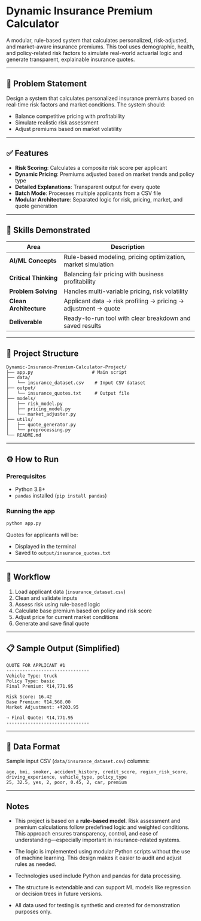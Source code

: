 # Dynamic Insurance Premium Calculator

A modular, rule-based system that calculates personalized, risk-adjusted, and market-aware insurance premiums. This tool uses demographic, health, and policy-related risk factors to simulate real-world actuarial logic and generate transparent, explainable insurance quotes.

---

## 📌 Problem Statement

Design a system that calculates personalized insurance premiums based on real-time risk factors and market conditions. The system should:

- Balance competitive pricing with profitability
- Simulate realistic risk assessment
- Adjust premiums based on market volatility

---

## ✅ Features

- **Risk Scoring**: Calculates a composite risk score per applicant  
- **Dynamic Pricing**: Premiums adjusted based on market trends and policy type  
- **Detailed Explanations**: Transparent output for every quote  
- **Batch Mode**: Processes multiple applicants from a CSV file  
- **Modular Architecture**: Separated logic for risk, pricing, market, and quote generation

---

## 🧠 Skills Demonstrated

| Area | Description |
|------|-------------|
| **AI/ML Concepts** | Rule-based modeling, pricing optimization, market simulation |
| **Critical Thinking** | Balancing fair pricing with business profitability |
| **Problem Solving** | Handles multi-variable pricing, risk volatility |
| **Clean Architecture** | Applicant data → risk profiling → pricing → adjustment → quote |
| **Deliverable** | Ready-to-run tool with clear breakdown and saved results |

---

## 📂 Project Structure

```
Dynamic-Insurance-Premium-Calculator-Project/
├── app.py                      # Main script
├── data/
│   └── insurance_dataset.csv    # Input CSV dataset
├── output/
│   └── insurance_quotes.txt     # Output file
├── models/
│   ├── risk_model.py
│   ├── pricing_model.py
│   └── market_adjuster.py
├── utils/
│   ├── quote_generator.py
│   └── preprocessing.py
└── README.md
```

---

## ⚙️ How to Run

### Prerequisites

- Python 3.8+
- `pandas` installed (`pip install pandas`)

### Running the app

```bash
python app.py
```

Quotes for applicants will be:
- Displayed in the terminal
- Saved to `output/insurance_quotes.txt`

---

## 🔄 Workflow

1. Load applicant data (`insurance_dataset.csv`)
2. Clean and validate inputs
3. Assess risk using rule-based logic
4. Calculate base premium based on policy and risk score
5. Adjust price for current market conditions
6. Generate and save final quote

---

## 📋 Sample Output (Simplified)

```
QUOTE FOR APPLICANT #1
-------------------------------
Vehicle Type: truck
Policy Type: basic
Final Premium: ₹14,771.95

Risk Score: 16.42
Base Premium: ₹14,568.00
Market Adjustment: +₹203.95

→ Final Quote: ₹14,771.95
-------------------------------
```

---

## 📁 Data Format

Sample input CSV (`data/insurance_dataset.csv`) columns:

```csv
age, bmi, smoker, accident_history, credit_score, region_risk_score, driving_experience, vehicle_type, policy_type
25, 32.5, yes, 2, poor, 0.45, 2, car, premium
```

---

## Notes

- This project is based on a **rule-based model**. Risk assessment and premium calculations follow predefined logic and weighted conditions. This approach ensures transparency, control, and ease of understanding—especially important in insurance-related systems.

- The logic is implemented using modular Python scripts without the use of machine learning. This design makes it easier to audit and adjust rules as needed.

- Technologies used include Python and pandas for data processing.

- The structure is extendable and can support ML models like regression or decision trees in future versions.

- All data used for testing is synthetic and created for demonstration purposes only.